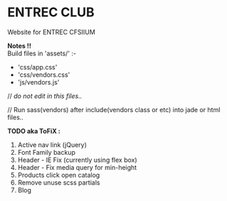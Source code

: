 # ENTREC CLUB
Website for ENTREC CFSIIUM

**Notes !!**   
Build files in 'assets/' :-
- 'css/app.css'
- 'css/vendors.css'
- 'js/vendors.js'

// _do not edit in this files.._   

// Run sass(vendors) after include(vendors class or etc) into jade or html files..   

**TODO aka ToFiX :**   
1. Active nav link (jQuery)   
2. Font Family backup   
3. Header - IE Fix (currently using flex box)   
4. Header - Fix media query for min-height   
5. Products click open catalog   
6. Remove unuse scss partials   
7. Blog   
